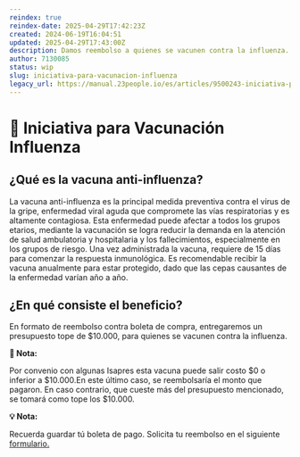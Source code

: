 ```yaml
---
reindex: true
reindex-date: 2025-04-29T17:42:23Z
created: 2024-06-19T16:04:51
updated: 2025-04-29T17:43:00Z
description: Damos reembolso a quienes se vacunen contra la influenza.
author: 7130085
status: wip
slug: iniciativa-para-vacunacion-influenza
legacy_url: https://manual.23people.io/es/articles/9500243-iniciativa-para-vacunacion-influenza
---
```


# 💉 Iniciativa para Vacunación Influenza

## ¿Qué es la vacuna anti-influenza?

La vacuna anti-influenza es la principal medida preventiva contra el virus de
la gripe, enfermedad viral aguda que compromete las vías respiratorias y es
altamente contagiosa. Esta enfermedad puede afectar a todos los grupos
etarios, mediante la vacunación se logra reducir la demanda en la atención de
salud ambulatoria y hospitalaria y los fallecimientos, especialmente en los
grupos de riesgo. Una vez administrada la vacuna, requiere de 15 días para
comenzar la respuesta inmunológica. Es recomendable recibir la vacuna
anualmente para estar protegido, dado que las cepas causantes de la enfermedad
varían año a año.

## ¿En qué consiste el beneficio?

En formato de reembolso contra boleta de compra, entregaremos un presupuesto
tope de $10.000, para quienes se vacunen contra la influenza.

**🚧 Nota:**

Por convenio con algunas Isapres esta vacuna puede salir costo $0 o inferior a
$10.000.En este último caso, se reembolsaría el monto que pagaron. En caso
contrario, que cueste más del presupuesto mencionado, se tomará como tope los
$10.000.

**💡 Nota:**

Recuerda guardar tú boleta de pago. Solicita tu reembolso en el siguiente
[formulario.](https://23people.typeform.com/VacunaInfluenza)
